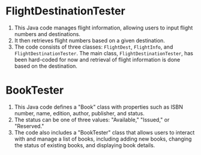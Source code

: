 # FlightDestinationTester
1. This Java code manages flight information, allowing users to input flight numbers and destinations.   
2. It then retrieves flight numbers based on a given destination.
3. The code consists of three classes: `FlightDest`, `FlightInfo`, and `FlightDestinationTester`. The main class, `FlightDestinationTester`, has been hard-coded for now and retrieval of flight information is done based on the destination.

# BookTester
1. This Java code defines a "Book" class with properties such as ISBN number, name, edition, author, publisher, and status.
2. The status can be one of three values: "Available," "Issued," or "Reserved."
3. The code also includes a "BookTester" class that allows users to interact with and manage a list of books, including adding new books, changing the status of existing books, and displaying book details.

